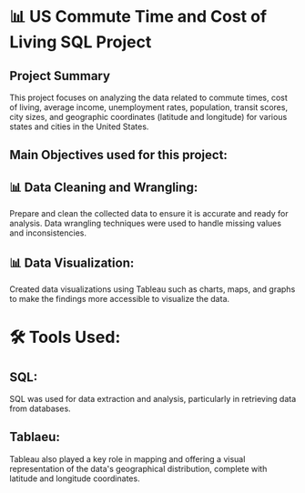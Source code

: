 

<h1> 📊 US Commute Time and Cost of Living SQL Project  </h1>

<h2> Project Summary </h2>

<p>This project focuses on analyzing the  data related to commute times, cost of living, average income, unemployment rates, population, transit scores, city sizes, and geographic coordinates (latitude and longitude) for various states and cities in the United States.</p>

<h2> Main Objectives used for this project: </h2>

 <h2> 📊 Data Cleaning and Wrangling:</h2> <p>Prepare and clean the collected data to ensure it is accurate and ready for analysis. Data wrangling techniques were used to handle missing values and inconsistencies. </p>

<h2> 📊 Data Visualization: </h2>
 <p>Created data visualizations using Tableau such as charts, maps, and graphs to make the findings more accessible to visualize the data. </p>

<h1>  🛠️ Tools Used:</h1>

<h2>SQL:</h2> 

<p>SQL was used for data extraction and analysis, particularly in retrieving data from databases.</p>

<h2> Tablaeu: </h2>

<p>Tableau also played a key role in mapping  and offering a visual representation of the data's geographical distribution, complete with latitude and longitude coordinates.</p>




